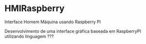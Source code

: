 # HMIRaspberry

Interface Homem Máquina usando Raspberry PI
  
Desenvolvimento de uma interface gráfica baseada em RaspberryPI utilizando linguagem ???
